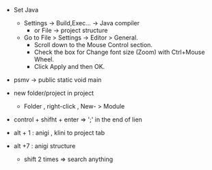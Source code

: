 * Set Java
  - Settings -> Build,Exec... -> Java compiler 
    - or File -> project structure
  * Go to File > Settings -> Editor > General.
    - Scroll down to the Mouse Control section.
    - Check the box for Change font size (Zoom) with Ctrl+Mouse Wheel.
    - Click Apply and then OK.
  
* psmv -> public static void main  
  
* new folder/project in project 
  - Folder , right-click , New- > Module 
  
* control + shifht + enter => ';' in the end of lien 
  
* alt + 1 : anigi , klini to project tab  
* alt +7 : anigi structure   
  * shift 2 times => search anything  
  
  
  
  
  
  
  
  
  